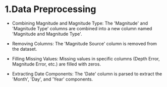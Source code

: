 # 1.Data Preprocessing

* Combining Magnitude and Magnitude Type:
The 'Magnitude' and 'Magnitude Type' columns are combined into a new column named 'Magnitude and Magnitude Type'.

* Removing Columns:
The 'Magnitude Source' column is removed from the dataset.

* Filling Missing Values:
Missing values in specific columns (Depth Error, Magnitude Error, etc.) are filled with zeros.

* Extracting Date Components:
The 'Date' column is parsed to extract the 'Month', 'Day', and 'Year' components.
